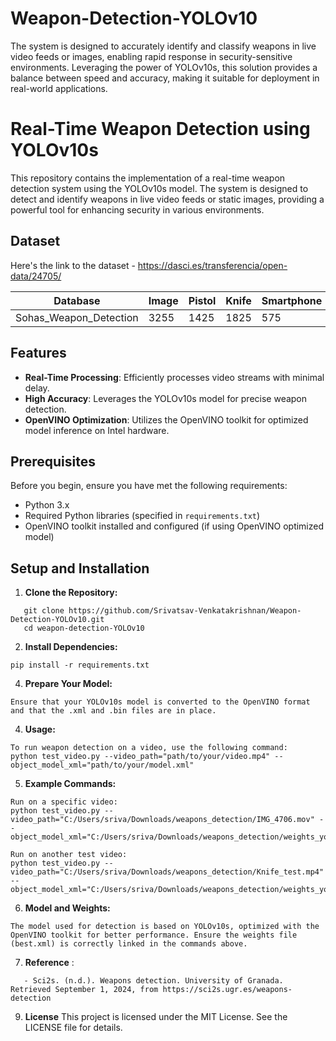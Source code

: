 # Weapon-Detection-YOLOv10
The system is designed to accurately identify and classify weapons in live video feeds or images, enabling rapid response in security-sensitive environments. Leveraging the power of YOLOv10s, this solution provides a balance between speed and accuracy, making it suitable for deployment in real-world applications.
# Real-Time Weapon Detection using YOLOv10s

This repository contains the implementation of a real-time weapon detection system using the YOLOv10s model. The system is designed to detect and identify weapons in live video feeds or static images, providing a powerful tool for enhancing security in various environments.

## Dataset

Here's the link to the dataset - https://dasci.es/transferencia/open-data/24705/

| **Database**            | **Image** | **Pistol** | **Knife** | **Smartphone** | **Bill** | **Purse** | **Card** |
|-------------------------|-----------|------------|-----------|----------------|----------|-----------|----------|
| Sohas_Weapon_Detection   | 3255      | 1425       | 1825      | 575            | 425      | 530       | 300      |

## Features

- **Real-Time Processing**: Efficiently processes video streams with minimal delay.
- **High Accuracy**: Leverages the YOLOv10s model for precise weapon detection.
- **OpenVINO Optimization**: Utilizes the OpenVINO toolkit for optimized model inference on Intel hardware.

## Prerequisites
Before you begin, ensure you have met the following requirements:

- Python 3.x
- Required Python libraries (specified in `requirements.txt`)
- OpenVINO toolkit installed and configured (if using OpenVINO optimized model)

## Setup and Installation

1. **Clone the Repository:**
```
   git clone https://github.com/Srivatsav-Venkatakrishnan/Weapon-Detection-YOLOv10.git
   cd weapon-detection-YOLOv10
  ```
 
2. **Install Dependencies:**
```
pip install -r requirements.txt
```

4. **Prepare Your Model:**
```
Ensure that your YOLOv10s model is converted to the OpenVINO format and that the .xml and .bin files are in place.
```

4. **Usage:**
```
To run weapon detection on a video, use the following command:
python test_video.py --video_path="path/to/your/video.mp4" --object_model_xml="path/to/your/model.xml"
```

5. **Example Commands:**
```
Run on a specific video:
python test_video.py --video_path="C:/Users/sriva/Downloads/weapons_detection/IMG_4706.mov" --object_model_xml="C:/Users/sriva/Downloads/weapons_detection/weights_yolov10n/best_openvino_model/best.xml"

Run on another test video:
python test_video.py --video_path="C:/Users/sriva/Downloads/weapons_detection/Knife_test.mp4" --object_model_xml="C:/Users/sriva/Downloads/weapons_detection/weights_yolov10n/best_openvino_model/best.xml"
```

6. **Model and Weights:**
```
The model used for detection is based on YOLOv10s, optimized with the OpenVINO toolkit for better performance. Ensure the weights file (best.xml) is correctly linked in the commands above.
```

7. **Reference** :
```
   - Sci2s. (n.d.). Weapons detection. University of Granada. Retrieved September 1, 2024, from https://sci2s.ugr.es/weapons-detection
```

9. **License**
This project is licensed under the MIT License. See the LICENSE file for details.







